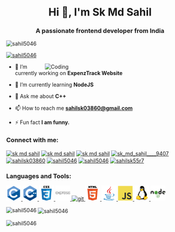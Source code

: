 <h1 align="center">Hi 👋, I'm Sk Md Sahil</h1>
<h3 align="center">A passionate frontend developer from India</h3>

<p align="left"> <img src="https://komarev.com/ghpvc/?username=sahil5046&label=Profile%20views&color=0e75b6&style=flat" alt="sahil5046" /> </p>
<p align="left"> <a href="https://github.com/ryo-ma/github-profile-trophy"><img src="https://github-profile-trophy.vercel.app/?username=sahil5046" alt="sahil5046" /></a> </p>

<img align="right" alt="Coding" width="400" src="https://media2.giphy.com/media/bGgsc5mWoryfgKBx1u/giphy.gif?cid=ecf05e47oe7p506il7y3bvv1v698b6id91lqgsi49mxiclrv&ep=v1_gifs_search&rid=giphy.gif&ct=g">

- 🔭 I’m currently working on **ExpenzTrack Website**

- 🌱 I’m currently learning **NodeJS**

- 💬 Ask me about **C++**

- 📫 How to reach me **sahilsk03860@gmail.com**

- ⚡ Fun fact **I am funny.**

<h3 align="left">Connect with me:</h3>
<p align="left">
<a href="https://linkedin.com/in/sk md sahil" target="blank"><img align="center" src="https://raw.githubusercontent.com/rahuldkjain/github-profile-readme-generator/master/src/images/icons/Social/linked-in-alt.svg" alt="sk md sahil" height="30" width="40" /></a>
<a href="https://stackoverflow.com/users/sk md sahil" target="blank"><img align="center" src="https://raw.githubusercontent.com/rahuldkjain/github-profile-readme-generator/master/src/images/icons/Social/stack-overflow.svg" alt="sk md sahil" height="30" width="40" /></a>
<a href="https://fb.com/sk md sahil" target="blank"><img align="center" src="https://raw.githubusercontent.com/rahuldkjain/github-profile-readme-generator/master/src/images/icons/Social/facebook.svg" alt="sk md sahil" height="30" width="40" /></a>
<a href="https://instagram.com/sk_md_sahil____9407" target="blank"><img align="center" src="https://raw.githubusercontent.com/rahuldkjain/github-profile-readme-generator/master/src/images/icons/Social/instagram.svg" alt="sk_md_sahil____9407" height="30" width="40" /></a>
<a href="https://www.codechef.com/users/sahilsk03860" target="blank"><img align="center" src="https://cdn.jsdelivr.net/npm/simple-icons@3.1.0/icons/codechef.svg" alt="sahilsk03860" height="30" width="40" /></a>
<a href="https://codeforces.com/profile/sahil5046" target="blank"><img align="center" src="https://raw.githubusercontent.com/rahuldkjain/github-profile-readme-generator/master/src/images/icons/Social/codeforces.svg" alt="sahil5046" height="30" width="40" /></a>
<a href="https://www.leetcode.com/sahil5046" target="blank"><img align="center" src="https://raw.githubusercontent.com/rahuldkjain/github-profile-readme-generator/master/src/images/icons/Social/leet-code.svg" alt="sahil5046" height="30" width="40" /></a>
<a href="https://auth.geeksforgeeks.org/user/sahilsk55r7" target="blank"><img align="center" src="https://raw.githubusercontent.com/rahuldkjain/github-profile-readme-generator/master/src/images/icons/Social/geeks-for-geeks.svg" alt="sahilsk55r7" height="30" width="40" /></a>
</p>

<h3 align="left">Languages and Tools:</h3>
<p align="left"> <a href="https://www.cprogramming.com/" target="_blank" rel="noreferrer"> <img src="https://raw.githubusercontent.com/devicons/devicon/master/icons/c/c-original.svg" alt="c" width="40" height="40"/> </a> <a href="https://www.w3schools.com/cpp/" target="_blank" rel="noreferrer"> <img src="https://raw.githubusercontent.com/devicons/devicon/master/icons/cplusplus/cplusplus-original.svg" alt="cplusplus" width="40" height="40"/> </a> <a href="https://www.w3schools.com/css/" target="_blank" rel="noreferrer"> <img src="https://raw.githubusercontent.com/devicons/devicon/master/icons/css3/css3-original-wordmark.svg" alt="css3" width="40" height="40"/> </a> <a href="https://expressjs.com" target="_blank" rel="noreferrer"> <img src="https://raw.githubusercontent.com/devicons/devicon/master/icons/express/express-original-wordmark.svg" alt="express" width="40" height="40"/> </a> <a href="https://git-scm.com/" target="_blank" rel="noreferrer"> <img src="https://www.vectorlogo.zone/logos/git-scm/git-scm-icon.svg" alt="git" width="40" height="40"/> </a> <a href="https://www.w3.org/html/" target="_blank" rel="noreferrer"> <img src="https://raw.githubusercontent.com/devicons/devicon/master/icons/html5/html5-original-wordmark.svg" alt="html5" width="40" height="40"/> </a> <a href="https://www.java.com" target="_blank" rel="noreferrer"> <img src="https://raw.githubusercontent.com/devicons/devicon/master/icons/java/java-original.svg" alt="java" width="40" height="40"/> </a> <a href="https://developer.mozilla.org/en-US/docs/Web/JavaScript" target="_blank" rel="noreferrer"> <img src="https://raw.githubusercontent.com/devicons/devicon/master/icons/javascript/javascript-original.svg" alt="javascript" width="40" height="40"/> </a> <a href="https://www.linux.org/" target="_blank" rel="noreferrer"> <img src="https://raw.githubusercontent.com/devicons/devicon/master/icons/linux/linux-original.svg" alt="linux" width="40" height="40"/> </a> <a href="https://nodejs.org" target="_blank" rel="noreferrer"> <img src="https://raw.githubusercontent.com/devicons/devicon/master/icons/nodejs/nodejs-original-wordmark.svg" alt="nodejs" width="40" height="40"/> </a> </p>

<p><img align="left" src="https://github-readme-stats.vercel.app/api/top-langs?username=sahil5046&show_icons=true&locale=en&layout=compact" alt="sahil5046" /></p>

<p>&nbsp;<img align="center" src="https://github-readme-stats.vercel.app/api?username=sahil5046&show_icons=true&locale=en" alt="sahil5046" /></p>

<p><img align="center" src="https://github-readme-streak-stats.herokuapp.com/?user=sahil5046&" alt="sahil5046" /></p>

